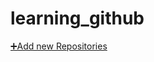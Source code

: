 # learning_github

[➕Add new Repositories](https://github.com/rahulsdas/learning_github/blob/main/Add%20new%20Repositories.md)
